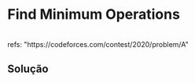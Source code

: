 # Find Minimum Operations

<br>
refs: "https://codeforces.com/contest/2020/problem/A"


<br>

## Solução

